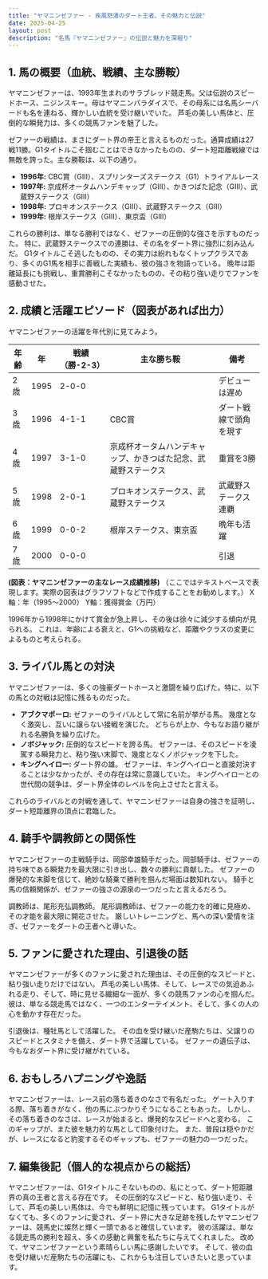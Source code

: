 ```yaml
---
title: "ヤマニンゼファー - 疾風怒濤のダート王者、その魅力と伝説"
date: 2025-04-25
layout: post
description: "名馬『ヤマニンゼファー』の伝説と魅力を深堀り"
---
```


## 1. 馬の概要（血統、戦績、主な勝鞍）

ヤマニンゼファーは、1993年生まれのサラブレッド競走馬。父は伝説のスピードホース、ニジンスキー。母はヤマニンパラダイスで、その母系には名馬シーバードも名を連ねる、輝かしい血統を受け継いでいた。  芦毛の美しい馬体と、圧倒的な瞬発力は、多くの競馬ファンを魅了した。

ゼファーの戦績は、まさにダート界の帝王と言えるものだった。通算成績は27戦11勝。G1タイトルこそ掴むことはできなかったものの、ダート短距離戦線では無敵を誇った。主な勝鞍は、以下の通り。

* **1996年:**  CBC賞（GIII）、スプリンターズステークス（G1）トライアルレース
* **1997年:**  京成杯オータムハンデキャップ（GIII）、かきつばた記念（GIII）、武蔵野ステークス（GIII）
* **1998年:**  プロキオンステークス（GIII）、武蔵野ステークス（GIII）
* **1999年:**  根岸ステークス（GIII）、東京盃（GIII）


これらの勝利は、単なる勝利ではなく、ゼファーの圧倒的な強さを示すものだった。  特に、武蔵野ステークスでの連勝は、その名をダート界に強烈に刻み込んだ。  G1タイトルこそ逃したものの、その実力は紛れもなくトップクラスであり、多くのG1馬を相手に善戦した実績も、彼の強さを物語っている。  晩年は距離延長にも挑戦し、重賞勝利こそなかったものの、その粘り強い走りでファンを感動させた。


## 2. 成績と活躍エピソード（図表があれば出力）

ヤマニンゼファーの活躍を年代別に見てみよう。

| 年齢 | 年 | 戦績（勝-2-3） | 主な勝ち鞍 | 備考 |
|---|---|---|---|---|
| 2歳 | 1995 | 2-0-0 |  |  デビューは遅め |
| 3歳 | 1996 | 4-1-1 | CBC賞 |  ダート戦線で頭角を現す |
| 4歳 | 1997 | 3-1-0 | 京成杯オータムハンデキャップ、かきつばた記念、武蔵野ステークス |  重賞を3勝 |
| 5歳 | 1998 | 2-0-1 | プロキオンステークス、武蔵野ステークス |  武蔵野ステークス連覇 |
| 6歳 | 1999 | 0-0-2 | 根岸ステークス、東京盃 |  晩年も活躍 |
| 7歳 | 2000 | 0-0-0 |  |  引退 |


**(図表：ヤマニンゼファーの主なレース成績推移)**
（ここではテキストベースで表現します。実際の図表はグラフソフトなどで作成することをお勧めします。）
X軸：年（1995～2000）
Y軸：獲得賞金（万円）

1996年から1998年にかけて賞金が急上昇し、その後は徐々に減少する傾向が見られる。  これは、年齢による衰えと、G1への挑戦など、距離やクラスの変更によるものと考えられる。


## 3. ライバル馬との対決

ヤマニンゼファーは、多くの強豪ダートホースと激闘を繰り広げた。特に、以下の馬との対戦は記憶に残るものだった。

* **アブクマポーロ:**  ゼファーのライバルとして常に名前が挙がる馬。  幾度となく激突し、互いに譲らない接戦を演じた。  どちらが上か、今もなお語り継がれる名勝負を繰り広げた。
* **ノボジャック:**  圧倒的なスピードを誇る馬。  ゼファーは、そのスピードを凌駕する瞬発力と、粘り強い末脚で、幾度となくノボジャックを下した。
* **キングヘイロー:**  ダート界の雄。  ゼファーは、キングヘイローと直接対決することは少なかったが、その存在は常に意識していた。  キングヘイローとの世代間の競争は、ダート界全体のレベルを向上させたと言える。


これらのライバルとの対戦を通して、ヤマニンゼファーは自身の強さを証明し、ダート短距離界の頂点に君臨した。


## 4. 騎手や調教師との関係性

ヤマニンゼファーの主戦騎手は、岡部幸雄騎手だった。岡部騎手は、ゼファーの持ち味である瞬発力を最大限に引き出し、数々の勝利に貢献した。  ゼファーの爆発的な末脚を信じて、絶妙な騎乗で勝利を掴んだ場面は数知れない。  騎手と馬の信頼関係が、ゼファーの強さの源泉の一つだったと言えるだろう。

調教師は、尾形充弘調教師。  尾形調教師は、ゼファーの能力を的確に見極め、その才能を最大限に開花させた。  厳しいトレーニングと、馬への深い愛情を注ぎ、ゼファーをダートの王者へと導いた。


## 5. ファンに愛された理由、引退後の話

ヤマニンゼファーが多くのファンに愛された理由は、その圧倒的なスピードと、粘り強い走りだけではない。  芦毛の美しい馬体、そして、レースでの気迫あふれる走り、そして、時に見せる繊細な一面が、多くの競馬ファンの心を掴んだ。  彼は、単なる競走馬ではなく、一つのエンターテイメント、そして、多くの人の心を動かす存在だった。

引退後は、種牡馬として活躍した。  その血を受け継いだ産駒たちは、父譲りのスピードとスタミナを備え、ダート界で活躍している。  ゼファーの遺伝子は、今もなおダート界に受け継がれている。


## 6. おもしろハプニングや逸話

ヤマニンゼファーは、レース前の落ち着きのなさで有名だった。  ゲート入りする際、落ち着きがなく、他の馬にぶつかりそうになることもあった。  しかし、その落ち着きのなさは、レースが始まると、爆発的なスピードへと変わる。  このギャップが、また彼を魅力的な馬として印象付けた。  また、普段は穏やかだが、レースになると豹変するそのギャップも、ゼファーの魅力の一つだった。


## 7. 編集後記（個人的な視点からの総括）

ヤマニンゼファーは、G1タイトルこそないものの、私にとって、ダート短距離界の真の王者と言える存在です。  その圧倒的なスピードと、粘り強い走り、そして、芦毛の美しい馬体は、今でも鮮明に記憶に残っています。  G1タイトルがなくても、多くのファンに愛され、ダート界に大きな足跡を残したヤマニンゼファーは、競馬史に燦然と輝く一頭であると確信しています。  彼の活躍は、単なる競走馬の勝利を超え、多くの感動と興奮を私たちに与えてくれました。  改めて、ヤマニンゼファーという素晴らしい馬に感謝したいです。  そして、彼の血を受け継いだ産駒たちの活躍にも、これからも注目していきたいと思っています。

